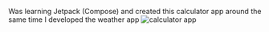 Was learning Jetpack (Compose) and created this calculator app around the same time I developed the weather app
![calculator app](https://github.com/Daman-S/calculator-jetpack-compose/assets/56235718/8c20add9-e3d9-4aa4-a05f-4957927aacf5)
